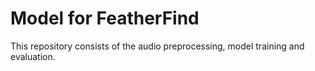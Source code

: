 # Model for FeatherFind
This repository consists of the audio preprocessing, model training and evaluation.